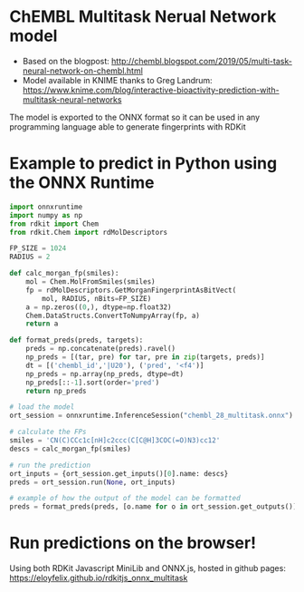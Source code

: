 # ChEMBL Multitask Nerual Network model

- Based on the blogpost: http://chembl.blogspot.com/2019/05/multi-task-neural-network-on-chembl.html
- Model available in KNIME thanks to Greg Landrum: https://www.knime.com/blog/interactive-bioactivity-prediction-with-multitask-neural-networks

The model is exported to the ONNX format so it can be used in any programming language able to generate fingerprints with RDKit

# Example to predict in Python using the ONNX Runtime

```Python
import onnxruntime
import numpy as np
from rdkit import Chem
from rdkit.Chem import rdMolDescriptors

FP_SIZE = 1024
RADIUS = 2

def calc_morgan_fp(smiles):
    mol = Chem.MolFromSmiles(smiles)
    fp = rdMolDescriptors.GetMorganFingerprintAsBitVect(
        mol, RADIUS, nBits=FP_SIZE)
    a = np.zeros((0,), dtype=np.float32)
    Chem.DataStructs.ConvertToNumpyArray(fp, a)
    return a

def format_preds(preds, targets):
    preds = np.concatenate(preds).ravel()
    np_preds = [(tar, pre) for tar, pre in zip(targets, preds)]
    dt = [('chembl_id','|U20'), ('pred', '<f4')]
    np_preds = np.array(np_preds, dtype=dt)
    np_preds[::-1].sort(order='pred')
    return np_preds

# load the model
ort_session = onnxruntime.InferenceSession("chembl_28_multitask.onnx")

# calculate the FPs
smiles = 'CN(C)CCc1c[nH]c2ccc(C[C@H]3COC(=O)N3)cc12'
descs = calc_morgan_fp(smiles)

# run the prediction
ort_inputs = {ort_session.get_inputs()[0].name: descs}
preds = ort_session.run(None, ort_inputs)

# example of how the output of the model can be formatted
preds = format_preds(preds, [o.name for o in ort_session.get_outputs()])
```

# Run predictions on the browser!

Using both RDKit Javascript MiniLib and ONNX.js, hosted in github pages: https://eloyfelix.github.io/rdkitjs_onnx_multitask
